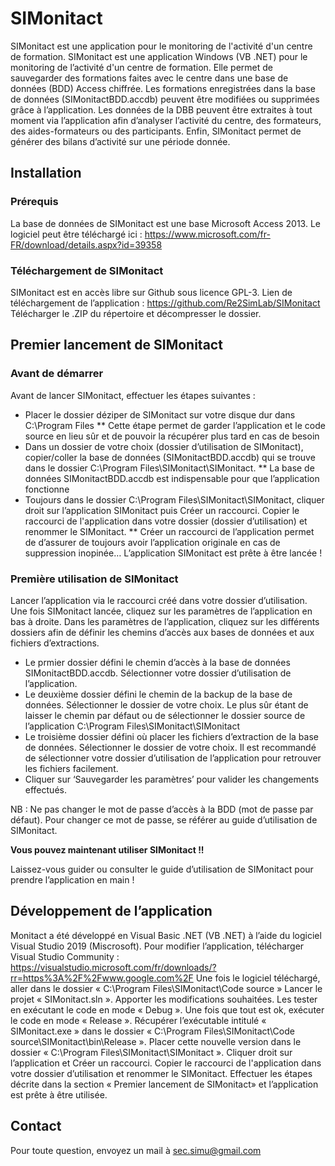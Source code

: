 # SIMonitact
SIMonitact est une application  pour le monitoring de l'activité d'un centre de formation.
SIMonitact est une application Windows (VB .NET) pour le monitoring de l’activité d'un centre de formation. Elle permet de sauvegarder des formations faites avec le centre dans une base de données (BDD) Access chiffrée. Les formations enregistrées dans la base de données (SIMonitactBDD.accdb) peuvent être modifiées ou supprimées grâce à l’application. Les données de la DBB peuvent être extraites à tout moment via l’application afin d’analyser l’activité du centre, des formateurs, des aides-formateurs ou des participants. Enfin, SIMonitact permet de générer des bilans d’activité sur une période donnée.

## Installation
### Prérequis
La base de données de SIMonitact est une base Microsoft Access 2013. Le logiciel peut être téléchargé ici : https://www.microsoft.com/fr-FR/download/details.aspx?id=39358

### Téléchargement de SIMonitact
SIMonitact est en accès libre sur Github sous licence GPL-3. 
Lien de téléchargement de l’application : https://github.com/Re2SimLab/SIMonitact
Télécharger le .ZIP du répertoire et décompresser le dossier.

## Premier lancement de SIMonitact 
### Avant de démarrer
Avant de lancer SIMonitact, effectuer les étapes suivantes :
*	Placer le dossier déziper de SIMonitact sur votre disque dur dans C:\Program Files
**	Cette étape permet de garder l’application et le code source en lieu sûr et de pouvoir la récupérer plus tard en cas de besoin
*	Dans un dossier de votre choix (dossier d’utilisation de SIMonitact), copier/coller la base de données (SIMonitactBDD.accdb) qui se trouve dans le dossier C:\Program Files\SIMonitact\SIMonitact.
**	La base de données SIMonitactBDD.accdb est indispensable pour que l’application fonctionne
*	Toujours dans le dossier C:\Program Files\SIMonitact\SIMonitact, cliquer droit sur l’application SIMonitact puis Créer un raccourci. Copier le raccourci de l'application dans votre dossier (dossier d’utilisation) et renommer le SIMonitact.
**	Créer un raccourci de l’application permet de d’assurer de toujours avoir l’application originale en cas de suppression inopinée…
L’application SIMonitact est prête à être lancée !
  
### Première utilisation de SIMonitact
Lancer l’application via le raccourci créé dans votre dossier d’utilisation.
Une fois SIMonitact lancée, cliquez sur les paramètres de l’application en bas à droite.
Dans les paramètres de l’application, cliquez sur les différents dossiers afin de définir les chemins d’accès aux bases de données et aux fichiers d’extractions.
* Le prmier dossier défini le chemin d’accès à la base de données SIMonitactBDD.accdb. Sélectionner votre dossier d’utilisation de l’application.
* Le deuxième dossier	défini le chemin de la backup de la base de données. Sélectionner le dossier de votre choix. Le plus sûr étant de laisser le chemin par défaut ou de sélectionner le dossier source de l’application C:\Program Files\SIMonitact\SIMonitact
* Le troisième dossier défini où placer les fichiers d’extraction de la base de données. Sélectionner le dossier de votre choix. Il est recommandé de sélectionner votre dossier d’utilisation de l’application  pour retrouver les fichiers facilement.
*	Cliquer sur ‘Sauvegarder les paramètres’ pour valider les changements effectués.

NB : Ne pas changer le mot de passe d’accès à la BDD (mot de passe par défaut). Pour changer ce mot de passe, se référer au guide d’utilisation de SIMonitact.

**Vous pouvez maintenant utiliser SIMonitact !!**

Laissez-vous guider ou consulter le guide d’utilisation de SIMonitact pour prendre l’application en main !


## Développement de l’application
Monitact a été développé en Visual Basic .NET (VB .NET) à l’aide du logiciel Visual Studio 2019 (Miscrosoft).
Pour modifier l’application, télécharger Visual Studio Community : https://visualstudio.microsoft.com/fr/downloads/?rr=https%3A%2F%2Fwww.google.com%2F
Une fois le logiciel téléchargé, aller dans le dossier « C:\Program Files\SIMonitact\Code source »
Lancer le projet « SIMonitact.sln ». 
Apporter les modifications souhaitées. Les tester en exécutant le code en mode « Debug ». 
Une fois que tout est ok, exécuter le code en mode « Release ». Récupérer l’exécutable intitulé « SIMonitact.exe » dans le dossier « C:\Program Files\SIMonitact\Code source\SIMonitact\bin\Release ». 
Placer cette nouvelle version dans le dossier « C:\Program Files\SIMonitact\SIMonitact ». 
Cliquer droit sur l’application et Créer un raccourci. Copier le raccourci de l'application dans votre dossier d’utilisation et renommer le SIMonitact.
Effectuer les étapes décrite dans la section « Premier lancement de SIMonitact» et l’application est prête à être utilisée.

## Contact
Pour toute question, envoyez un mail à sec.simu@gmail.com
